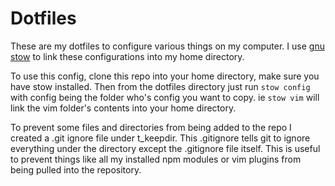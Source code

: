 # Dotfiles

These are my dotfiles to configure various things on my computer. I use [gnu stow](http://brandon.invergo.net/news/2012-05-26-using-gnu-stow-to-manage-your-dotfiles.html) to link these configurations into my home directory. 

To use this config, clone this repo into your home directory, make sure you have stow installed. Then from the dotfiles directory just run `stow config` with config being the folder who's config you want to copy. ie `stow vim` will link the vim folder's contents into your home directory. 

To prevent some files and directories from being added to the repo I created a .git ignore file under t_keepdir. This .gitignore tells git to ignore everything under the directory except the .gitignore file itself. This is useful to prevent things like all my installed npm modules or vim plugins from being pulled into the repository. 
